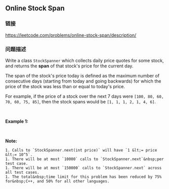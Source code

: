 ## Online Stock Span  
### 链接  
https://leetcode.com/problems/online-stock-span/description/  
### 问题描述
Write a class `StockSpanner` which collects daily price quotes for some stock, and returns the **span**&nbsp;of that stock&#39;s price for the current day.

The span of the stock&#39;s price today&nbsp;is defined as the maximum number of consecutive days (starting from today and going backwards)&nbsp;for which the price of the stock was less than or equal to today&#39;s price.

For example, if the price of a stock over the next 7 days were `[100, 80, 60, 70, 60, 75, 85]`, then the stock spans would be `[1, 1, 1, 2, 1, 4, 6]`.

&nbsp;

**Example 1:**

&nbsp;

**Note:**

	1. Calls to `StockSpanner.next(int price)` will have `1 &lt;= price &lt;= 10^5`.
	1. There will be at most `10000` calls to `StockSpanner.next`&nbsp;per test case.
	1. There will be at most `150000` calls to `StockSpanner.next` across all test cases.
	1. The total&nbsp;time limit for this problem has been reduced by 75% for&nbsp;C++, and 50% for all other languages.

